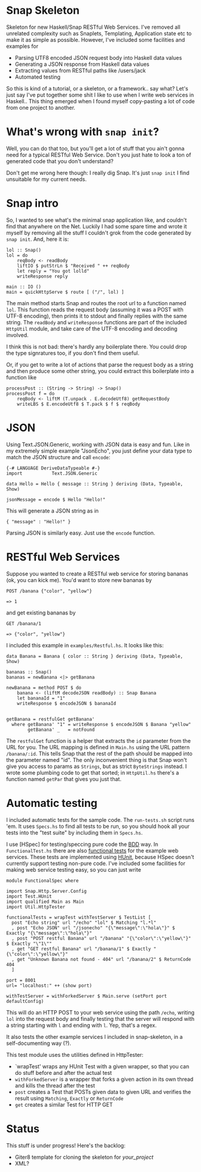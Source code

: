 Snap Skeleton
=============

Skeleton for new Haskell/Snap RESTful Web Services. I've removed all unrelated
complexity such as Snaplets, Templating, Application state etc to make
it as simple as possible. However, I've included some facilities
and examples for

- Parsing UTF8 encoded JSON request body into Haskell data values
- Generating a JSON response from Haskell data values
- Extracting values from RESTful paths like /users/jack
- Automated testing

So this is kind of a tutorial, or a skeleton, or a framework.. say what? Let's just
say I've put together some shit I like to use when I write web services in Haskell..
This thing emerged when I found myself copy-pasting a lot of code from one project to another.


What's wrong with `snap init`?
==============================

Well, you can do that too, but you'll get a lot of stuff that you ain't
gonna need for a typical RESTful Web Service. Don't you just hate to
look a ton of generated code that you don't understand?

Don't get me wrong here though: I really dig Snap. It's just `snap
init` I find unsuitable for my current needs.

Snap intro
==========

So, I wanted to see what's the minimal snap application like, and
couldn't find that anywhere on the Net. Luckily I had some spare time
and wrote it myself by removing all the stuff I couldn't grok from the
code generated by `snap init`. And, here it is:

~~~ .haskell
lol :: Snap()
lol = do 
    reqBody <- readBody
    liftIO $ putStrLn $ "Received " ++ reqBody
    let reply = "You got lolld"
    writeResponse reply  

main :: IO ()
main = quickHttpServe $ route [ ("/", lol) ] 
~~~ 

The main method starts Snap and routes the root url to a function named
`lol`. This function reads the request body (assuming it was a POST with
UTF-8 encoding),
then prints it to stdout and finally replies with the same string. 
The `readBody` and `writeResponse` functions are part of the included `HttpUtil` module,
and take care of the UTF-8 encoding and decoding involved.

I think this is not bad: there's hardly any boilerplate there. You could drop the type
signratures too, if you don't find them useful.

Or, if you get to write a lot of actions that parse the request body as
a string and then produce some other string, you could extract this
boilerplate into a function like

~~~ .haskell
processPost :: (String -> String) -> Snap()
processPost f = do 
    reqBody <- liftM (T.unpack . E.decodeUtf8) getRequestBody
    writeLBS $ E.encodeUtf8 $ T.pack $ f $ reqBody
~~~

JSON
====

Using Text.JSON.Generic, working with JSON data is easy and fun. Like in
my extremely simple example "JsonEcho", you just define your data type
to match the JSON structure and call `encode`:

~~~ .haskell
{-# LANGUAGE DeriveDataTypeable #-}
import           Text.JSON.Generic

data Hello = Hello { message :: String } deriving (Data, Typeable, Show)

jsonMessage = encode $ Hello "Hello!"
~~~

This will generate a JSON string as in

~~~ .JSON
{ "message" : "Hello!" }
~~~

Parsing JSON is similarly easy. Just use the `encode` function.

RESTful Web Services
====================

Suppose you wanted to create a RESTful web service for storing bananas (ok, you can kick me).
You'd want to store new bananas by

~~~
POST /banana {"color", "yellow"}

=> 1
~~~

and get existing bananas by

~~~
GET /banana/1

=> {"color", "yellow"}
~~~

I included this example in `examples/Restful.hs`. It looks like this:

~~~ .haskell
data Banana = Banana { color :: String } deriving (Data, Typeable, Show)

bananas :: Snap()
bananas = newBanana <|> getBanana 

newBanana = method POST $ do 
    banana <- (liftM decodeJSON readBody) :: Snap Banana
    let bananaId = "1"
    writeResponse $ encodeJSON $ bananaId 


getBanana = restfulGet getBanana'    
  where getBanana' "1" = writeResponse $ encodeJSON $ Banana "yellow"
        getBanana' _   = notFound
~~~

The `restfulGet` function is a helper that extracts the `id` parameter from the URL for you. 
The URL mapping is defined in `Main.hs` using the URL pattern `/banana/:id`. 
This tells Snap that the rest of the path should be mapped into the parameter named "id".
The only inconvenient thing is that Snap won't give you access to params as `Strings`, 
but as strict `ByteStrings` instead. I wrote some plumbing code to get that sorted; in `HttpUtil.hs`
there's a function named `getPar` that gives you just that.

Automatic testing
=================

I included automatic tests for the sample code. The `run-tests.sh` script runs 'em. 
It uses `Specs.hs` to find all tests to be run, so you should hook all your tests into the "test suite" by including them in `Specs.hs`.

I use [HSpec] for testing/speccing pure code the [BDD](http://en.wikipedia.org/wiki/Behavior_Driven_Development) way.
In `FunctionalTest.hs` there are also [functional tests](http://en.wikipedia.org/wiki/Functional_testing) for the example web services.
These tests are implemented using [HUnit](http://hunit.sourceforge.net/), because HSpec doesn't currently support testing non-pure code.
I've included some facilities for making web service testing easy, so you can just write

~~~ .haskell
module FunctionalSpec where

import Snap.Http.Server.Config
import Test.HUnit
import qualified Main as Main
import Util.HttpTester

functionalTests = wrapTest withTestServer $ TestList [
  post "Echo string" url "/echo" "lol" $ Matching "l.*l"
  , post "Echo JSON" url "/jsonecho" "{\"message\":\"hola\"}" $ Exactly "{\"message\":\"hola\"}"
  , post "POST restful Banana" url "/banana" "{\"color\":\"yellow\"}" $ Exactly "\"1\""
  , get "GET restful Banana" url "/banana/1" $ Exactly "{\"color\":\"yellow\"}" 
  , get "Unknown Banana not found - 404" url "/banana/2" $ ReturnCode 404
  ]

port = 8001
url= "localhost:" ++ (show port) 

withTestServer = withForkedServer $ Main.serve (setPort port defaultConfig) 
~~~

This will do an HTTP POST to your web service using the path `/echo`, 
writing `lol` into the request body and finally testing that the server will respond with a string 
starting with `l` and ending with `l`. Yep, that's a regex.

It also tests the other example services I included in snap-skeleton, in a self-documenting way (?).

This test module uses the utilities defined in HttpTester:

- `wrapTest' wraps any HUnit Test with a given wrapper, so that you can do stuff before and after the actual test
- `withForkedServer` is a wrapper that forks a given action in its own thread and kills the thread after the test
- `post` creates a Test that POSTs given data to given URL and verifies the result using `Matching`, `Exactly` or `ReturnCode`
- `get` creates a similar Test for HTTP GET

Status
======

This stuff is under progress! Here's the backlog:

- Giter8 template for cloning the skeleton for _your_project_
- XML?
